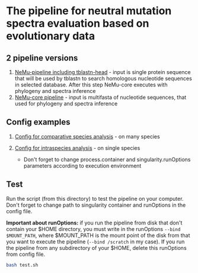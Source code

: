 # The pipeline for neutral mutation spectra evaluation based on evolutionary data

## 2 pipeline versions

1. [NeMu-pipeline including tblastn-head](./nemu.nf) - input is single protein sequence that will be used by tblastn to search homologous nucleotide sequences in selected database. After this step NeMu-core executes with phylogeny and spectra inference
2. [NeMu-core pipeline](./nemu-core.nf) - input is multifasta of nucleotide sequences, that used for phylogeny and spectra inference

## Config examples

1. [Config for comparative species analysis](./comp_sp.config) - on many species
2. [Config for intraspecies analysis](./single_sp.config) - on single species

    - Don't forget to change process.container and singularity.runOptions parameters according to execution environment

## Test

Run the script (from this directory) to test the pipeline on your computer. Don't forget to change path to singularity container and runOptions in the config file.

**Important about runOptions:** if you run the pipeline from disk that don't contain your $HOME directory, you must write in the runOptions `--bind $MOUNT_PATH`, where $MOUNT_PATH is the mount point of the disk from that you want to execute the pipeline (`--bind /scratch` in my case). If you run the pipeline from any subdirectory of your $HOME, delete this runOptions from config file.

```bash
bash test.sh
```
